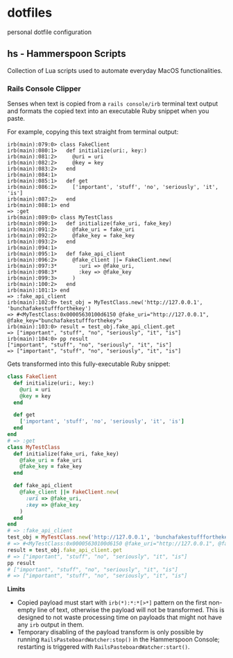 # dotfiles
personal dotfile configuration

## hs - Hammerspoon Scripts
Collection of Lua scripts used to automate everyday MacOS functionalities.

### Rails Console Clipper
Senses when text is copied from a `rails console/irb` terminal text output and formats the copied text into an executable Ruby snippet when you paste.

For example, copying this text straight from terminal output:

```
irb(main):079:0> class FakeClient
irb(main):080:1>   def initialize(uri:, key:)
irb(main):081:2>     @uri = uri
irb(main):082:2>     @key = key
irb(main):083:2>   end
irb(main):084:1>
irb(main):085:1>   def get
irb(main):086:2>     ['important', 'stuff', 'no', 'seriously', 'it', 'is']
irb(main):087:2>   end
irb(main):088:1> end
=> :get
irb(main):089:0> class MyTestClass
irb(main):090:1>   def initialize(fake_uri, fake_key)
irb(main):091:2>     @fake_uri = fake_uri
irb(main):092:2>     @fake_key = fake_key
irb(main):093:2>   end
irb(main):094:1>
irb(main):095:1>   def fake_api_client
irb(main):096:2>     @fake_client ||= FakeClient.new(
irb(main):097:3*       :uri => @fake_uri,
irb(main):098:3*       :key => @fake_key
irb(main):099:3>     )
irb(main):100:2>   end
irb(main):101:1> end
=> :fake_api_client
irb(main):102:0> test_obj = MyTestClass.new('http://127.0.0.1', 'bunchafakestuffforthekey')
=> #<MyTestClass:0x00005630100d6150 @fake_uri="http://127.0.0.1", @fake_key="bunchafakestuffforthekey">
irb(main):103:0> result = test_obj.fake_api_client.get
=> ["important", "stuff", "no", "seriously", "it", "is"]
irb(main):104:0> pp result
["important", "stuff", "no", "seriously", "it", "is"]
=> ["important", "stuff", "no", "seriously", "it", "is"]
```

Gets transformed into this fully-executable Ruby snippet:

```ruby
class FakeClient
  def initialize(uri:, key:)
    @uri = uri
    @key = key
  end

  def get
    ['important', 'stuff', 'no', 'seriously', 'it', 'is']
  end
end
# => :get
class MyTestClass
  def initialize(fake_uri, fake_key)
    @fake_uri = fake_uri
    @fake_key = fake_key
  end

  def fake_api_client
    @fake_client ||= FakeClient.new(
      :uri => @fake_uri,
      :key => @fake_key
    )
  end
end
# => :fake_api_client
test_obj = MyTestClass.new('http://127.0.0.1', 'bunchafakestuffforthekey')
# => #<MyTestClass:0x00005630100d6150 @fake_uri="http://127.0.0.1", @fake_key="bunchafakestuffforthekey">
result = test_obj.fake_api_client.get
# => ["important", "stuff", "no", "seriously", "it", "is"]
pp result
# ["important", "stuff", "no", "seriously", "it", "is"]
# => ["important", "stuff", "no", "seriously", "it", "is"]
```

**Limits**
- Copied payload must start with `irb(*):*:*[>*]` pattern on the first non-empty line of text, otherwise the payload will not be transformed. This is designed to not waste processing time on payloads that might not have any `irb` output in them.
- Temporary disabling of the payload transform is only possible by running `RailsPasteboardWatcher:stop()` in the Hammerspoon Console; restarting is triggered with `RailsPasteboardWatcher:start()`.


